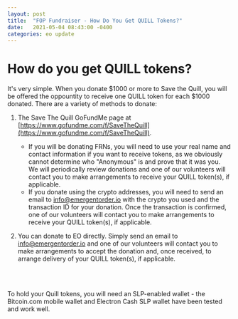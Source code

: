 ```yaml
---
layout: post
title:  "FOP Fundraiser - How Do You Get QUILL Tokens?"
date:   2021-05-04 08:43:00 -0400
categories: eo update
---
```


# How do you get QUILL tokens?

It's very simple. When you donate $1000 or more to Save the Quill, you will be offered the oppountity to receive one QUILL token for each $1000 donated. There are a variety of methods to donate:

1) The Save The Quill GoFundMe page at [https://www.gofundme.com/f/SaveTheQuill](https://www.gofundme.com/f/SaveTheQuill).
   * If you will be donating FRNs, you will need to use your real name and contact information if you want to receive tokens, as we obviously cannot determine who "Anonymous" is and prove that it was you. We will periodically review donations and one of our volunteers will contact you to make arrangements to receive your QUILL token(s), if applicable.
   * If you donate using the crypto addresses, you will need to send an email to [info@emergentorder.io](mailto:info@emergentorder.com) with the crypto you used and the transaction ID for your donation. Once the transaction is confirmed, one of our volunteers will contact you to make arrangements to receive your QUILL token(s), if applicable.

2) You can donate to EO directly. Simply send an email to [info@emergentorder.io](mailto:info@emergentorder.com) and one of our volunteers will contact you to make arrangements to accept the donation and, once received, to arrange delivery of your QUILL token(s), if applicable.
<br />
<br />

To hold your Quill tokens, you will need an SLP-enabled wallet -  the Bitcoin.com mobile wallet and Electron Cash SLP wallet have been tested and work well.
